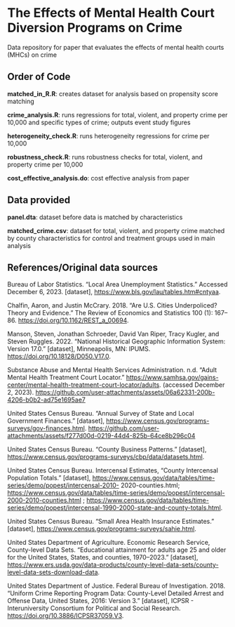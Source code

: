 # The Effects of Mental Health Court Diversion Programs on Crime
Data repository for paper that evaluates the effects of mental health courts (MHCs) on crime


## Order of Code

**matched_in_R.R**: creates dataset for analysis based on propensity score matching

**crime_analysis.R**: runs regressions for total, violent, and property crime per 10,000 and specific types of crime; outputs event study figures

**heterogeneity_check.R**: runs heterogeneity regressions for crime per 10,000

**robustness_check.R**: runs robustness checks for total, violent, and property crime per 10,000 

**cost_effective_analysis.do**: cost effective analysis from paper


## Data provided

**panel.dta**: dataset before data is matched by characteristics

**matched_crime.csv**:  dataset for total, violent, and property crime matched by county characteristics for control and treatment groups used in main analysis


## References/Original data sources

Bureau of Labor Statistics. “Local Area Unemployment Statistics.” Accessed December 
6, 2023. [dataset], https://www.bls.gov/lau/tables.htm#cntyaa.

Chalfin, Aaron, and Justin McCrary. 2018. “Are U.S. Cities Underpoliced? Theory and 
Evidence.” The Review of Economics and Statistics 100 (1): 167–86. https://doi.org/10.1162/REST_a_00694.

Manson, Steven, Jonathan Schroeder, David Van Riper, Tracy Kugler, and Steven Ruggles. 
2022. “National Historical Geographic Information System: Version 17.0.” [dataset], Minneapolis, MN: IPUMS. https://doi.org/10.18128/D050.V17.0.

Substance Abuse and Mental Health Services Administration. n.d. “Adult Mental Health 
Treatment Court Locator.” https://www.samhsa.gov/gains-center/mental-health-treatment-court-locator/adults. (accessed December 2, 2023). https://github.com/user-attachments/assets/06a62331-200b-4206-b0b2-ad75e1695ae7

United States Census Bureau. “Annual Survey of State and Local Government Finances.” 
[dataset], https://www.census.gov/programs-surveys/gov-finances.html. 
https://github.com/user-attachments/assets/f277d00d-0219-44d4-825b-64ce8b296c04

United States Census Bureau. “County Business Patterns.” [dataset], 
https://www.census.gov/programs-surveys/cbp/data/datasets.html. 

United States Census Bureau. Intercensal Estimates, “County Intercensal Population Totals.” 
[dataset],
https://www.census.gov/data/tables/time-series/demo/popest/intercensal-2010-   2020-counties.html; https://www.census.gov/data/tables/time-series/demo/popest/intercensal-2000-2010-counties.html ; https://www.census.gov/data/tables/time-series/demo/popest/intercensal-1990-2000-state-and-county-totals.html.

United States Census Bureau. “Small Area Health Insurance Estimates.” [dataset], 
https://www.census.gov/programs-surveys/sahie.html. 

United States Department of Agriculture. Economic Research Service, County-level Data 
Sets. “Educational attainment for adults age 25 and older for the United States, States, 
and counties, 1970–2023.” [dataset], 
https://www.ers.usda.gov/data-products/county-level-data-sets/county-level-data-sets-download-data. 

United States Department of Justice. Federal Bureau of Investigation. 2018. “Uniform 
Crime Reporting Program Data: County-Level Detailed Arrest and Offense Data, United 
States, 2016: Version 3.” [dataset], ICPSR - Interuniversity Consortium for Political and Social Research. https://doi.org/10.3886/ICPSR37059.V3.
